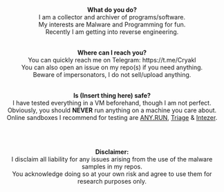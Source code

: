 <p align="center">
<br>
<b>What do you do?</b><br>  
I am a collector and archiver of programs/software.<br>
My interests are Malware and Programming for fun.<br>
Recently I am getting into reverse engineering.<br>
  
<p align="center">
<br>
<b>Where can I reach you?</b><br>
You can quickly reach me on Telegram: https://t.me/Cryakl<br>
You can also open an issue on my repo(s) if you need anything.<br>
Beware of impersonators, I do not sell/upload anything.<br>
</p>

<p align="center">
<br>
<b>Is (Insert thing here) safe?</b><br>
I have tested everything in a VM beforehand, though I am not perfect.<br>
Obviously, you should <b>NEVER</b> run anything on a machine you care about.<br>
Online sandboxes I recommend for testing are <a href="https://app.any.run">ANY.RUN</a>, <a href="https://tria.ge">Triage</a> & <a href="https://analyze.intezer.com">Intezer</a>.<br>
</p>
  
<p align="center">
<br>
<img src="https://komarev.com/ghpvc/?username=Yuankong666&style=for-the-badge&color=000008" alt=""/>
</p>
<p align="center">

<p align="center">
<br>
<b>Disclaimer:</b><br>
I disclaim all liability for any issues arising from the use of the malware samples in my repos.<br>
You acknowledge doing so at your own risk and agree to use them for research purposes only.</sup>
</p>
<p align="center">
